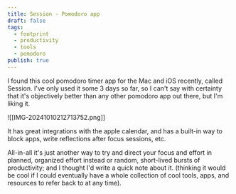 ```yaml
---
title: Session - Pomodoro app
draft: false
tags:
  - footprint
  - productivity
  - tools
  - pomodoro
publish: true
---
```


I found this cool pomodoro timer app for the Mac and iOS recently, called Session. I've only used it some 3 days so far, so I can't say with certainty that it's objectively better than any other pomodoro app out there, but I'm liking it.

![[IMG-20241010212713752.png]]

It has great integrations with the apple calendar, and has a built-in way to block apps, write reflections after focus sessions, etc.

All-in-all it's just another way to try and direct your focus and effort in planned, organized effort instead or random, short-lived bursts of productivity; and I thought I'd write a quick note about it. (thinking it would be cool if I could eventually have a whole collection of cool tools, apps, and resources to refer back to at any time).